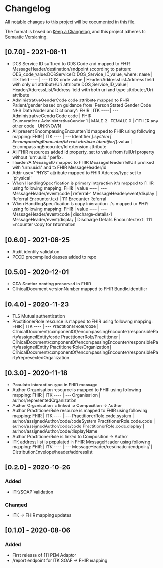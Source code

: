 # Changelog
All notable changes to this project will be documented in this file.

The format is based on [Keep a Changelog](https://keepachangelog.com/en/1.0.0/),
and this project adheres to [Semantic Versioning](https://semver.org/spec/v2.0.0.html).
## [0.7.0] - 2021-08-11
- DOS Service ID suffixed to ODS Code and mapped to FHIR MessageHeader/destination/endpoint according to pattern:
  ODS_code_value:DOSServiceID:DOS_Service_ID_value, where:
    name | ITK field
    ---- | ---
    ODS_code_value | Header/AddressList/Address field with only uri attribute/Uri attribute
    DOS_Service_ID_value | Header/AddressList/Address field with both uri and type attributes/Uri attribute
- AdministrativeGenderCode code attribute mapped to FHIR Patient/gender
  based on guidance from 'Person Stated Gender Code NHS Data Model and Dictionary':
    FHIR | ITK
    ---- | ---
    AdministrativeGenderCode code | FHIR Enumerations.AdministrativeGender
    1 | MALE
    2 | FEMALE
    9 | OTHER
    any other code | UNKNOWN
- All present EncompassingEncounter/Id mapped to FHIR using following mapping:
    FHIR | ITK
    ---- | ---
    Identifier[*].system | EncompassingEncounter/Id root attribute
    Identifier[*].value | EncompassingEncounter/Id extension attribute
- All FHIR resources added id property, set to value from fullUrl property without 'urn:uuid:' prefix.
- Header/A:MessageID mapped to FHIR MessageHeader/fullUrl prefixed with 'urn:uuid:'
  and to FHIR MessageHeader/id
- Addr use="PHYS" attribute mapped to FHIR Address/type set to 'physical'
- When HandlingSpecification is primary interaction it's mapped to FHIR using following mapping:
    FHIR | value
    ---- | ---
    MessageHeader/event/code | referral-1
    MessageHeader/event/display | Referral
    Encounter.text | 111 Encounter Referral
- When HandlingSpecification is copy interaction it's mapped to FHIR using following mapping:
    FHIR | value
    ---- | ---
    MessageHeader/event/code | discharge-details-1
    MessageHeader/event/display | Discharge Details
    Encounter.text | 111 Encounter Copy for Information
## [0.6.0] - 2021-06-25
- Audit identity validation
- POCD precompiled classes added to repo
## [0.5.0] - 2020-12-01
- CDA Section nesting preserved in FHIR
- ClinicalDocument versionNumber mapped to FHIR Bundle.identifier
## [0.4.0] - 2020-11-23
- TLS Mutual authentication
- PractitionerRole resource is mapped to FHIR using following mapping:
    FHIR | ITK
    ---- | ---
    PractitionerRole/code | ClinicalDocument/componentOf/encompassingEncounter/responsibleParty/assignedEntity/code
    PractitionerRole/Practitioner | ClinicalDocument/componentOf/encompassingEncounter/responsibleParty/assignedEntity
    PractitionerRole/Organization | ClinicalDocument/componentOf/encompassingEncounter/responsibleParty/representedOrganization
## [0.3.0] - 2020-11-18
- Populate interaction type in FHIR message
- Author Organisation resource is mapped to FHIR using following mapping:
    FHIR | ITK
    ---- | ---
    Organisation | author/representedOrganization
- Author Organisation is linked to Composition → Author
- Author PractitionerRole resource is mapped to FHIR using following mapping:
    FHIR | ITK
    ---- | ---
    PractitionerRole.code.system | author/assignedAuthor/code/codeSystem
    PractitionerRole.code.code | author/assignedAuthor/code/code
    PractitionerRole.code.display | author/assignedAuthor/code/displayName
- Author PractitionerRole is linked to Composition → Author
- ITK address list is populated in FHIR MessageHeader using following mapping:
    FHIR | ITK
    ---- | ---
    MessageHeader/destination/endpoint/ | DistributionEnvelope/header/addresslist

## [0.2.0] - 2020-10-26
### Added
- ITK/SOAP Validation

### Changed
- ITK -> FHIR mapping updates

## [0.1.0] - 2020-08-06
### Added
- First release of 111 PEM Adaptor
- /report endpoint for ITK SOAP -> FHIR mapping
